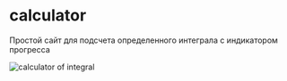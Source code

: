 # calculator

Простой сайт для подсчета определенного интеграла с индикатором прогресса

![calculator of integral](https://user-images.githubusercontent.com/36445648/39095483-d53f9040-4649-11e8-98a9-6ab9d2a4109e.png)

